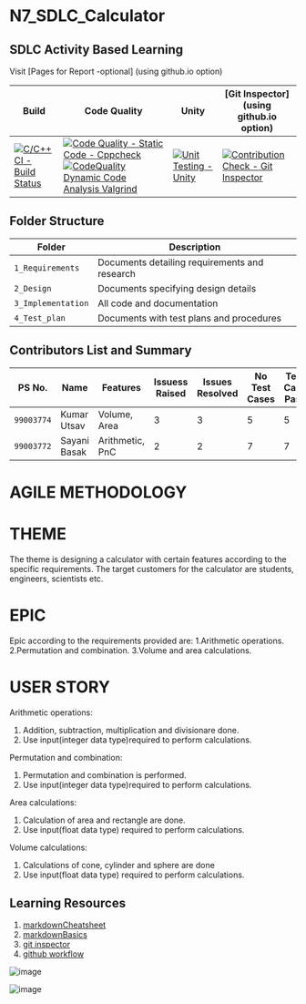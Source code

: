 # N7_SDLC_Calculator

## SDLC Activity Based Learning

Visit [Pages for Report -optional] (using github.io option)

Build | Code Quality | Unity | [Git Inspector](using github.io option)
------|----------|-------|--------------
[![C/C++ CI - Build Status](https://github.com/99003774/N7_SDLC_Calculator/actions/workflows/c-cpp.yml/badge.svg)](https://github.com/99003774/N7_SDLC_Calculator/actions/workflows/c-cpp.yml) | [![Code Quality - Static Code - Cppcheck](https://github.com/99003774/N7_SDLC_Calculator/actions/workflows/cppcheck.yml/badge.svg)](https://github.com/99003774/N7_SDLC_Calculator/actions/workflows/cppcheck.yml) [![CodeQuality Dynamic Code Analysis Valgrind](https://github.com/99003774/N7_SDLC_Calculator/actions/workflows/Update%20CodeQuality_Dynamic.yml/badge.svg)](https://github.com/99003774/N7_SDLC_Calculator/actions/workflows/Update%20CodeQuality_Dynamic.yml) | [![Unit Testing - Unity](https://github.com/99003774/N7_SDLC_Calculator/actions/workflows/unity.yml/badge.svg)](https://github.com/99003774/N7_SDLC_Calculator/actions/workflows/unity.yml) | [![Contribution Check - Git Inspector](https://github.com/99003774/N7_SDLC_Calculator/actions/workflows/gitinspector.yml/badge.svg)](https://github.com/99003774/N7_SDLC_Calculator/actions/workflows/gitinspector.yml)


## Folder Structure
Folder             | Description
-------------------| -----------------------------------------
`1_Requirements`   | Documents detailing requirements and research
`2_Design`         | Documents specifying design details
`3_Implementation` | All code and documentation
`4_Test_plan`      | Documents with test plans and procedures


## Contributors List and Summary

PS No.     |  Name         |    Features         | Issuess Raised |Issues Resolved|No Test Cases|Test Case Pass
-----------|---------      | ----------------    |----------------|---------------|-------------|--------------
`99003774` | Kumar Utsav   | Volume, Area        |      3         |       3       |      5      |     5    
`99003772` | Sayani Basak  | Arithmetic, PnC     |      2         |       2       |      7      |     7

# AGILE METHODOLOGY

# THEME
The theme is designing a calculator with certain features according to the specific requirements. The target customers for the calculator are students, engineers, scientists etc.

# EPIC
Epic according to the requirements provided are:
1.Arithmetic operations.
2.Permutation and combination.
3.Volume and area calculations.

# USER STORY
Arithmetic operations:
1. Addition, subtraction, multiplication and divisionare done.
2. Use input(integer data type)required to perform calculations.

Permutation and combination:
1. Permutation and combination is performed.
2. Use input(integer data type)required to perform calculations.


Area calculations:
1. Calculation of area and rectangle are done.
2. Use input(float data type) required to perform calculations.

Volume calculations:
1. Calculations of cone, cylinder and sphere are done
2. Use input(float data type) required to perform calculations.



## Learning Resources
1. [markdownCheatsheet](https://github.com/adam-p/markdown-here/wiki/Markdown-Cheatsheet)
3. [markdownBasics](https://guides.github.com/features/mastering-markdown/)
4. [git inspector](https://github.com/ejwa/gitinspector.git)
5. [github workflow](https://docs.github.com/en/actions/learn-github-action)


![image](https://user-images.githubusercontent.com/78853952/111102278-bafeee00-8571-11eb-8f65-f3606d20b42a.png)




![image](https://user-images.githubusercontent.com/78853952/111102212-8c811300-8571-11eb-8c92-db7e12d7ce83.png)

